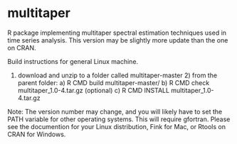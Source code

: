 multitaper
==========

R package implementing multitaper spectral estimation techniques used in time series analysis.
This version may be slightly more update than the one on CRAN.

Build instructions for general Linux machine.

1) download and unzip to a folder called multitaper-master 2) from the parent folder: a) R CMD build multitaper-master/ b) R CMD check multitaper_1.0-4.tar.gz (optional) c) R CMD INSTALL multitaper_1.0-4.tar.gz 

Note: The version number may change, and you will likely have to set the PATH variable for other operating systems. This will require gfortran. Please see the documention for your Linux distribution, Fink for Mac, or Rtools on CRAN for Windows.